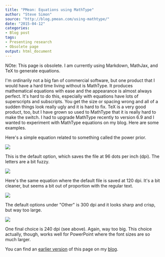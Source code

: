 ```yaml
---
title: "PMean: Equations using MathType"
author: "Steve Simon"
source: "http://blog.pmean.com/using-mathtype/"
date: "2015-04-12"
categories:
- Blog post
tags:
- Presenting research
- Obsolete page
output: html_document
---
```


NOte: This page is obsolete. I am currently using Markdown, MathJax, and TeX to generate equations.

I'm ordinarily not a big fan of commercial software, but one product that I would have a hard time living without is MathType. It produces mathematical equations with ease and the appearance is almost always perfect. It's hard to do this, especially with equations have lots of superscripts and subscripts. You get the size or spacing wrong and all of a sudden things look really ugly and it is hard to fix. TeX is a very good product, too, but I have grown so used to MathType that it is really hard to make the switch. I had to upgrade MathType recently to version 6.9 and I wanted to experiment with MathType equations on my blog. Here are some examples.

<!---More--->

Here's a simple equation related to something called the power prior.

![](http://www.pmean.com/new-images/15/using-mathtype01.png)

This is the default option, which saves the file at 96 dots per inch (dpi). The letters are a bit fuzzy.

![](http://www.pmean.com/new-images/15/using-mathtype02.gif)

Here's the same equation where the default file is saved at 120 dpi. It's a bit cleaner, but seems a bit out of proportion with the regular text.

![](http://www.pmean.com/new-images/15/using-mathtype03.gif)

The default options under "Other" is 300 dpi and it looks sharp and crisp, but way too large.

![](http://www.pmean.com/new-images/15/using-mathtype04.gif)

One final choice is 240 dpi (see above). Again, way too big. This choice actually, though, works well for PowerPoint where the font sizes are so much larger.

You can find an [earlier version][sim1] of this page on my [blog][sim2].

[sim1]: http://blog.pmean.com/using-mathtype/
[sim2]: http://blog.pmean.com



